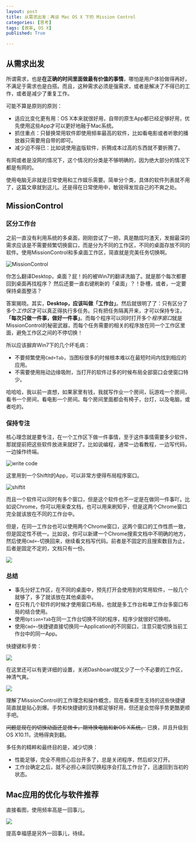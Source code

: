 ```yaml
---
layout: post
title: 从需求出发：再谈 Mac OS X 下的 Mission Control
categories: [思考]
tags: [效率, OS X]
published: True

---
```


## 从需求出发

所谓需求，也是**在正确的时间里面做最有价值的事情**，哪怕是用户体验做得再好，不满足于需求也是白搭。而且，这种需求必须是强需求，或者是解决了不得已的工作，或者是减少了重复工作。

可能不算是原则的原则：

- 适应比变化更有用：OS X本来就很好用，自带的原生App都已经足够好用，优先使用这些App才可以更好地融于Mac系统。
- 抓住重点：只替换常用软件即使用频率最高的软件，比如看电影或者听歌的播放器只需要用自带的即可。
- 减少迫不得已：比如说使用盗版软件，折腾成本过高的东西就不要折腾了。

有网或者是没网的情况下，这个情况的分类是不够明确的，因为绝大部分的情况下都是有网的。

使用电脑无非就是日常使用和工作娱乐需要。简单分个类，具体的软件列表就不用了，这篇文章就到这儿。还是得在日常使用中，敏锐得发现自己的不爽之处。

## MissionControl

### 区分工作台

之前一直没有利用系统的多桌面，刚刚尝试了一把，真是酷炫叼渣天，发掘最深的需求应该是不需要频繁切换窗口，而是分为不同的工作区，不同的桌面存放不同的软件。使用MissionControl和多桌面工作区，简直就是完美任务切换啊。

![MissionControl](http://7xjbdq.com1.z0.glb.clouddn.com/MissionControl.jpg)

你怎么翻译Desktop，桌面？屁！妈的被Win7的翻译洗脑了。就是那个每次都要回到桌面再找程序？ 然后还要一直右键刷新的「桌面」？！卧槽，或者，一定要保持桌面整洁？

答案揭晓。其实，**Desktop，应该叫做「工作台」**。然后就很明了了：只有区分了多个*工作区*才可以真正得执行多任务。只有把任务隔离开来，才可以保持专注，**「每次只做一件事，做好一件事」**。而每个程序可以同时打开多个*程序窗口*就是MissionControl的秘密武器，而每个任务需要的相关的程序放在同一个工作区里面，避免工作区之间的不停切换！

所以应该摒弃Win7下的几个坏毛病：

- 不要频繁使用`Cmd+Tab`，当图标很多的时候根本难以在最短时间内找到相应的应用。
- 不需要使用拖动边缘吸附，当打开的软件过多的时候布局全部窗口会使窗口特少。

哈哈哈，我以前一直想，如果家里有钱，我就写作业一个房间，玩游戏一个房间，看书一个房间，看电影一个房间。每个房间里面都会有椅子，台灯，以及电脑，或者吃的。

### 保持专注

核心理念就是要专注，在一个工作区下做一件事情，至于这件事情需要多少软件，那就提前把这些软件放进来就好了。比如说编程，通常一边看教程，一边写代码，一边操作终端。

![write code](http://7xjbdq.com1.z0.glb.clouddn.com/write%20code.jpg)

这里用到一个ShiftIt的App，可以非常方便得布局程序窗口。

![shiftit](http://7xjbdq.com1.z0.glb.clouddn.com/shiftit.jpg)

而且一个软件可以同时有多个窗口，但是这个软件也不一定是在做同一件事吖。比如说Chrome，你可以用来查文档，也可以用来刷知乎，但是这两个Chrome窗口完全就该放在不同的工作台中。

但是，在同一工作台也可以使用两个Chrome窗口，这两个窗口的工作性质一致，但是固定性不统一。比如说，你可以新建一个Chrome搜索文档中不明确的地方，然后使用`Cmd+~`切换回来，继续看文档写代码。前者是不固定的且搜索数目为止，后者是固定不定的，文档只有一份。

![](http://7xjbdq.com1.z0.glb.clouddn.com/search.jpg)

### 总结

- 事先分好工作区，在不同的桌面中，预先打开会使用到的常用软件，一般几个就够了，多了就该放在其他桌面中。
- 在只有几个软件的时候才使用窗口布局，也就是多工作台和单工作台多窗口布局的结合使用。
- 使用`Option+Tab`在同一工作台切换不同的程序，程序少就很好切换啦。
- 使用`Cmd+~`快捷键直接切换同一Application的不同窗口，注意只能切换当前工作台中的同一App。

快捷键和手势：

![](http://7xjbdq.com1.z0.glb.clouddn.com/Screenshot%202015-07-13%2023.49.22.png)

在这里还可以有更详细的设置，关闭Dashboard就又少了一个不必要的工作区，神清气爽。

![](http://7xjbdq.com1.z0.glb.clouddn.com/shortcut%20for%20MissionControl.jpg)

理解了MissionControl的工作理念和操作概念，现在看来原生支持的这些快捷键简直就是贴心到爆。手势和快捷键的支持都足够好用，但还是会觉得手势更酷更顺手吧。

~~问题是现在的切换动画还是微卡，期待换电脑和新OS X系统。~~ 已换，并且升级到OS X10.11，流畅得爽到翻。

多任务的精粹和最终目的是，减少切换：

- 性能足够，完全不用担心后台开多了，总是关闭程序，然后却又打开。
- 工作台确定之后，就不必担心来回切换程序会打乱工作台了，迅速回到当初的状态。

## Mac应用的优化与软件推荐

直接看图，使用频率高是一回事儿。

![](http://7xjbdq.com1.z0.glb.clouddn.com/software_summary.png)

提高幸福感是另外一回事儿，待续。